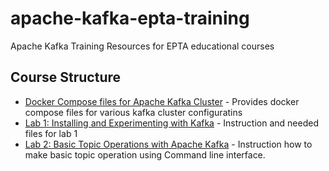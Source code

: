# apache-kafka-epta-training
Apache Kafka Training Resources for EPTA educational courses

## Course Structure

  * [Docker Compose files for Apache Kafka Cluster](docker-compose-files/README.md) - Provides docker compose files for various kafka cluster configuratins
  * [Lab 1: Installing and Experimenting with Kafka](session-two-lab/README.md) - Instruction and needed files for lab 1
  * [Lab 2: Basic Topic Operations with Apache Kafka](session-two-lab2/README.md) - Instruction how to make basic topic operation using Command line interface. 
